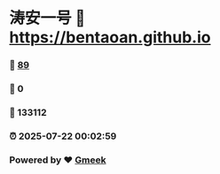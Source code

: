 # 涛安一号 :link: https://bentaoan.github.io 
### :page_facing_up: [89](https://bentaoan.github.io/tag.html) 
### :speech_balloon: 0 
### :hibiscus: 133112 
### :alarm_clock: 2025-07-22 00:02:59 
### Powered by :heart: [Gmeek](https://github.com/Meekdai/Gmeek)

